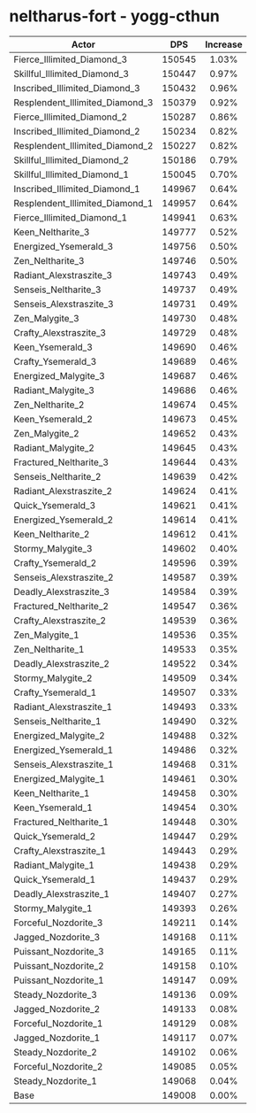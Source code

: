 # neltharus-fort - yogg-cthun
| Actor | DPS | Increase |
|---|:---:|:---:|
|Fierce_Illimited_Diamond_3|150545|1.03%|
|Skillful_Illimited_Diamond_3|150447|0.97%|
|Inscribed_Illimited_Diamond_3|150432|0.96%|
|Resplendent_Illimited_Diamond_3|150379|0.92%|
|Fierce_Illimited_Diamond_2|150287|0.86%|
|Inscribed_Illimited_Diamond_2|150234|0.82%|
|Resplendent_Illimited_Diamond_2|150227|0.82%|
|Skillful_Illimited_Diamond_2|150186|0.79%|
|Skillful_Illimited_Diamond_1|150045|0.70%|
|Inscribed_Illimited_Diamond_1|149967|0.64%|
|Resplendent_Illimited_Diamond_1|149957|0.64%|
|Fierce_Illimited_Diamond_1|149941|0.63%|
|Keen_Neltharite_3|149777|0.52%|
|Energized_Ysemerald_3|149756|0.50%|
|Zen_Neltharite_3|149746|0.50%|
|Radiant_Alexstraszite_3|149743|0.49%|
|Senseis_Neltharite_3|149737|0.49%|
|Senseis_Alexstraszite_3|149731|0.49%|
|Zen_Malygite_3|149730|0.48%|
|Crafty_Alexstraszite_3|149729|0.48%|
|Keen_Ysemerald_3|149690|0.46%|
|Crafty_Ysemerald_3|149689|0.46%|
|Energized_Malygite_3|149687|0.46%|
|Radiant_Malygite_3|149686|0.46%|
|Zen_Neltharite_2|149674|0.45%|
|Keen_Ysemerald_2|149673|0.45%|
|Zen_Malygite_2|149652|0.43%|
|Radiant_Malygite_2|149645|0.43%|
|Fractured_Neltharite_3|149644|0.43%|
|Senseis_Neltharite_2|149639|0.42%|
|Radiant_Alexstraszite_2|149624|0.41%|
|Quick_Ysemerald_3|149621|0.41%|
|Energized_Ysemerald_2|149614|0.41%|
|Keen_Neltharite_2|149612|0.41%|
|Stormy_Malygite_3|149602|0.40%|
|Crafty_Ysemerald_2|149596|0.39%|
|Senseis_Alexstraszite_2|149587|0.39%|
|Deadly_Alexstraszite_3|149584|0.39%|
|Fractured_Neltharite_2|149547|0.36%|
|Crafty_Alexstraszite_2|149539|0.36%|
|Zen_Malygite_1|149536|0.35%|
|Zen_Neltharite_1|149533|0.35%|
|Deadly_Alexstraszite_2|149522|0.34%|
|Stormy_Malygite_2|149509|0.34%|
|Crafty_Ysemerald_1|149507|0.33%|
|Radiant_Alexstraszite_1|149493|0.33%|
|Senseis_Neltharite_1|149490|0.32%|
|Energized_Malygite_2|149488|0.32%|
|Energized_Ysemerald_1|149486|0.32%|
|Senseis_Alexstraszite_1|149468|0.31%|
|Energized_Malygite_1|149461|0.30%|
|Keen_Neltharite_1|149458|0.30%|
|Keen_Ysemerald_1|149454|0.30%|
|Fractured_Neltharite_1|149448|0.30%|
|Quick_Ysemerald_2|149447|0.29%|
|Crafty_Alexstraszite_1|149443|0.29%|
|Radiant_Malygite_1|149438|0.29%|
|Quick_Ysemerald_1|149437|0.29%|
|Deadly_Alexstraszite_1|149407|0.27%|
|Stormy_Malygite_1|149393|0.26%|
|Forceful_Nozdorite_3|149211|0.14%|
|Jagged_Nozdorite_3|149168|0.11%|
|Puissant_Nozdorite_3|149165|0.11%|
|Puissant_Nozdorite_2|149158|0.10%|
|Puissant_Nozdorite_1|149147|0.09%|
|Steady_Nozdorite_3|149136|0.09%|
|Jagged_Nozdorite_2|149133|0.08%|
|Forceful_Nozdorite_1|149129|0.08%|
|Jagged_Nozdorite_1|149117|0.07%|
|Steady_Nozdorite_2|149102|0.06%|
|Forceful_Nozdorite_2|149085|0.05%|
|Steady_Nozdorite_1|149068|0.04%|
|Base|149008|0.00%|
